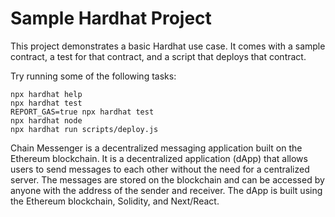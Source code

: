 # Sample Hardhat Project

This project demonstrates a basic Hardhat use case. It comes with a sample contract, a test for that contract, and a script that deploys that contract.

Try running some of the following tasks:

```shell
npx hardhat help
npx hardhat test
REPORT_GAS=true npx hardhat test
npx hardhat node
npx hardhat run scripts/deploy.js
```
Chain Messenger is a decentralized messaging application built on the Ethereum blockchain. It is a decentralized application (dApp) that allows users to send messages to each other without the need for a centralized server. The messages are stored on the blockchain and can be accessed by anyone with the address of the sender and receiver. The dApp is built using the Ethereum blockchain, Solidity, and Next/React.